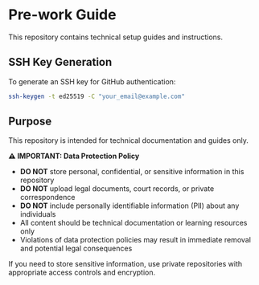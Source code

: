 # Pre-work Guide

This repository contains technical setup guides and instructions.

## SSH Key Generation

To generate an SSH key for GitHub authentication:

```bash
ssh-keygen -t ed25519 -C "your_email@example.com"
```

## Purpose

This repository is intended for technical documentation and guides only.

**⚠️ IMPORTANT: Data Protection Policy**

- **DO NOT** store personal, confidential, or sensitive information in this repository
- **DO NOT** upload legal documents, court records, or private correspondence
- **DO NOT** include personally identifiable information (PII) about any individuals
- All content should be technical documentation or learning resources only
- Violations of data protection policies may result in immediate removal and potential legal consequences

If you need to store sensitive information, use private repositories with appropriate access controls and encryption.
